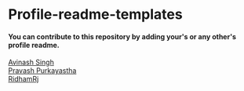 # Profile-readme-templates

#### You can contribute to this repository by adding your's or any other's profile readme.

[Avinash Singh](https://github.com/avinash201199/avinash201199) <br>
[Pravash Purkayastha](https://github.com/darecoder-git/darecoder-git) <br>
[RidhamRj](https://github.com/RidhamRj/RidhamRj)<br>
